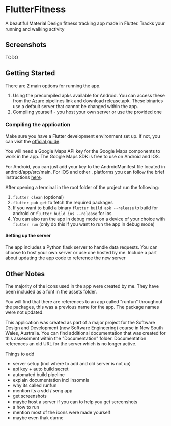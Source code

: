 # FlutterFitness

A beautiful Material Design fitness tracking app made in Flutter. Tracks your running and walking activity

## Screenshots

TODO

## Getting Started
There are 2 main options for running the app.
1. Using the precompiled apks available for Android. You can access these from the Azure pipelines link and download release.apk. These binaries use a default server that cannot be changed within the app.
2. Compiling yourself - you host your own server or use the provided one

### Compiling the application
Make sure you have a Flutter development environment set up. If not, you can visit the [official guide](https://docs.flutter.dev/get-started/install).

You will need a Google Maps API key for the Google Maps components to work in the app. The Google Maps SDK is free to use on Android and IOS. 

For Android, you can just add your key to the AndroidManifest file located in android/app/src/main. For IOS and other .
platforms you can follow the brief instructions [here](https://codelabs.developers.google.com/codelabs/google-maps-in-flutter#3).

After opening a terminal in the root folder of the project run the following:
1. `flutter clean` (optional)
2. `flutter pub get` to fetch the required packages
3. If you want to build a binary `flutter build apk --release` to build for android or `flutter build ios --release` for ios
4. You can also run the app in debug mode on a device of your choice with `flutter run` (only do this if you want to run the app in debug mode)

#### Setting up the server
The app includes a Python flask server to handle data requests. You can choose to host your own server or use one hosted by me.
Include a part about updating the app code to reference the new server

## Other Notes
The majority of the icons used in the app were created by me. They have been included as a font in the assets folder.

You will find that there are references to an app called "runfun" throughout the packages, this was a previous name for the app. The package names were not updated.

This application was created as part of a major project for the Software Design and Development (now Software Engineering) course in New South Wales, Australia. You can find additional documentation that was created for this assessment within the "Documentation" folder. Documentation references an old URL for the server which is no longer active.



Things to add
 - server setup (incl where to add and old server is not up)
 - api key + auto build secret
 - automated build pipeline
 - explain documentation incl insomnia
 - why its called runfun
 - mention its a sdd / seng app
 - get screenshots
 - maybe host a server if you can to help you get screenshots
 - a how to run
 - mention most of the icons were made yourself
 - maybe even thak dunne